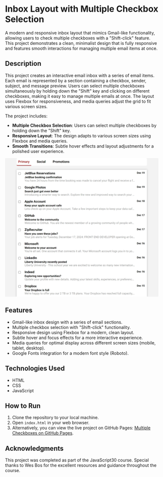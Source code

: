 # Inbox Layout with Multiple Checkbox Selection

A modern and responsive inbox layout that mimics Gmail-like functionality, allowing users to check multiple checkboxes with a "Shift-click" feature. This project demonstrates a clean, minimalist design that is fully responsive and features smooth interactions for managing multiple email items at once.

## Description

This project creates an interactive email inbox with a series of email items. Each email is represented by a section containing a checkbox, sender, subject, and message preview. Users can select multiple checkboxes simultaneously by holding down the "Shift" key and clicking on different checkboxes, making it easy to manage multiple emails at once. The layout uses Flexbox for responsiveness, and media queries adjust the grid to fit various screen sizes.

The project includes:

- **Multiple Checkbox Selection**: Users can select multiple checkboxes by holding down the "Shift" key.
- **Responsive Layout**: The design adapts to various screen sizes using Flexbox and media queries.
- **Smooth Transitions**: Subtle hover effects and layout adjustments for a polished user experience.

![Checkboxes Inbox Screenshot](screenshot/checkboxes-inbox-screenshot.jpeg)

## Features

- Gmail-like inbox design with a series of email sections.
- Multiple checkbox selection with "Shift-click" functionality.
- Responsive design using Flexbox for a modern, clean layout.
- Subtle hover and focus effects for a more interactive experience.
- Media queries for optimal display across different screen sizes (mobile, tablet, desktop).
- Google Fonts integration for a modern font style (Roboto).

## Technologies Used

- HTML
- CSS
- JavaScript

## How to Run

1. Clone the repository to your local machine.
2. Open `index.html` in your web browser.
3. Alternatively, you can view the live project on GitHub Pages: [Multiple Checkboxes on GitHub Pages](https://deannamandarino.github.io/multiple-checkboxes/).

## Acknowledgments

This project was completed as part of the JavaScript30 course. Special thanks to Wes Bos for the excellent resources and guidance throughout the course.
